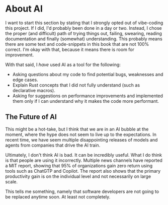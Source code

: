 # About AI
I want to start this section by stating that I strongly opted out of vibe-coding this project. If I did, I'd probably been done in a day or two. Instead, I chose the proper (and difficult) path of trying things out, failing, swearing, reading documentation and finally (somewhat) understanding. This probably means there are some text and code-snippets in this book that are not 100% correct. I'm okay with that, because it means there is room for improvement.

With that said, I <em>have</em> used AI as a tool for the following:
- Asking questions about my code to find potential bugs, weaknesses and edge cases.
- Explain Rust concepts that I did not fully understand (such as declarative macros).
- Asking for suggestions on performance improvements and implemented them only if I can understand why it makes the code more performant.

## The Future of AI
This might be a hot-take, but I think that we are in an AI bubble at the moment, where the hype does not seem to live up to the expectations. In recent time, we have seem multiple disappointing releases of models and agents from companies that drive the AI train.

Ultimately, I don't think AI is bad. It can be incredibly useful. What I do think is that people are using it incorrectly. Multiple news channels have reported a MIT report, showing that 95% of organizations gain zero return using tools such as ChatGTP and Copilot. The report also shows that the primary productivity gain is on the individual level and not necessarily on large scale.

This tells me something, namely that software developers are not going to be replaced anytime soon. At least not completely.
